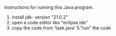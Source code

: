 Instructions for running this Java program.
1. install jdk- version "21.0.2"
2. open a code editor like "eclipse ide"
3. copy the code from 'task.java'
5."run" the code
